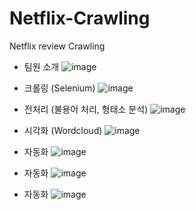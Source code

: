 # Netflix-Crawling
Netflix review Crawling

- 팀원 소개
![image](https://user-images.githubusercontent.com/57780594/157156960-e11c0f19-e6a6-43ed-ab4d-951f54faf2a4.png)


- 크롤링 (Selenium)
![image](https://user-images.githubusercontent.com/57780594/157159521-113ba257-0a57-451e-8409-791e645c42e5.png)


- 전처리 (불용어 처리, 형태소 분석) 
![image](https://user-images.githubusercontent.com/57780594/157159756-a4c09053-6c95-448e-9ecd-0d3d822390bc.png)

- 시각화 (Wordcloud) 
![image](https://user-images.githubusercontent.com/57780594/157157595-c08ac3b3-6088-435e-98d2-f2226e4a9dd6.png)


- 자동화
![image](https://user-images.githubusercontent.com/57780594/157157763-29ac5f96-0a8c-4e49-94fa-02eb902801da.png)

- 자동화
![image](https://user-images.githubusercontent.com/57780594/157159368-b795b344-dab3-4cae-8c5b-f0d94c23ba8a.png)

- 자동화
![image](https://user-images.githubusercontent.com/57780594/157159407-0cd5c4ad-3790-4c7a-b9c0-4a092c287a76.png)
